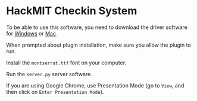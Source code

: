 # HackMIT Checkin System

To be able to use this software, you need to download the driver software for
[Windows][dymo-win] or [Mac][dymo-mac].

When prompted about plugin installation, make sure you allow the plugin to run.

Install the `montserrat.ttf` font on your computer.

Run the `server.py` server software.

If you are using Google Chrome, use Presentation Mode (go to `View`, and then
click on `Enter Presentation Mode`).

[dymo-win]: http://download.dymo.com/dymo/Software/Win/DLS8Setup.8.5.1.exe
[dymo-mac]: http://download.dymo.com/dymo/Software/Mac/DLS8Setup.8.5.1.dmg
